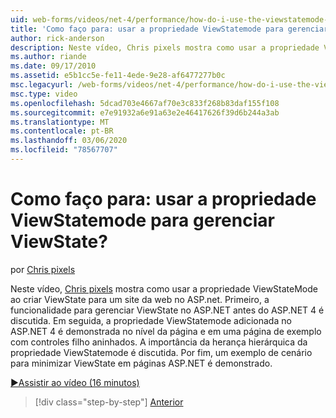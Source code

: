 ```yaml
---
uid: web-forms/videos/net-4/performance/how-do-i-use-the-viewstatemode-property-for-managing-viewstate
title: 'Como faço para: usar a propriedade ViewStatemode para gerenciar ViewState? | Microsoft Docs'
author: rick-anderson
description: Neste vídeo, Chris pixels mostra como usar a propriedade ViewStatemode ao criar ViewState para um site da Web no ASP.NET.
ms.author: riande
ms.date: 09/17/2010
ms.assetid: e5b1cc5e-fe11-4ede-9e28-af6477277b0c
msc.legacyurl: /web-forms/videos/net-4/performance/how-do-i-use-the-viewstatemode-property-for-managing-viewstate
msc.type: video
ms.openlocfilehash: 5dcad703e4667af70e3c833f268b83daf155f108
ms.sourcegitcommit: e7e91932a6e91a63e2e46417626f39d6b244a3ab
ms.translationtype: MT
ms.contentlocale: pt-BR
ms.lasthandoff: 03/06/2020
ms.locfileid: "78567707"
---
```

# <a name="how-do-i-use-the-viewstatemode-property-for-managing-viewstate"></a>Como faço para: usar a propriedade ViewStatemode para gerenciar ViewState?

por [Chris pixels](https://twitter.com/chrispels)

Neste vídeo, [Chris pixels](http://www.idevtech.com) mostra como usar a propriedade ViewStateMode ao criar ViewState para um site da web no ASP.net. Primeiro, a funcionalidade para gerenciar ViewState no ASP.NET antes do ASP.NET 4 é discutida. Em seguida, a propriedade ViewStatemode adicionada no ASP.NET 4 é demonstrada no nível da página e em uma página de exemplo com controles filho aninhados. A importância da herança hierárquica da propriedade ViewStatemode é discutida. Por fim, um exemplo de cenário para minimizar ViewState em páginas ASP.NET é demonstrado.

[&#9654;Assistir ao vídeo (16 minutos)](https://channel9.msdn.com/Blogs/ASP-NET-Site-Videos/how-do-i-use-the-viewstatemode-property-for-managing-viewstate)

> [!div class="step-by-step"]
> [Anterior](aspnet-4-quick-hit-easy-state-compression.md)
